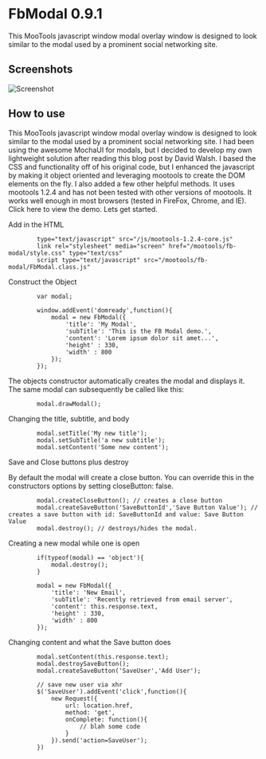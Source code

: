 FbModal 0.9.1
===============================
This MooTools javascript window modal overlay window is designed to look similar to the modal used by a prominent social networking site.


Screenshots
----------------------
![Screenshot](http://www.cnizz.com/mootools/fb-modal/fbmodal.png)


How to use
----------------------

This MooTools javascript window modal overlay window is designed to look similar to the modal used by a prominent social networking site. 
I had been using the awesome MochaUI for modals, but I decided to develop my own lightweight solution after reading this blog post by David Walsh. 
I based the CSS and functionality off of his original code, but I enhanced the javascript by making it object oriented and leveraging mootools 
to create the DOM elements on the fly. I also added a few other helpful methods. It uses mootools 1.2.4 and has not been tested with other 
versions of mootools. It works well enough in most browsers (tested in FireFox, Chrome, and IE). Click here to view the demo. Lets get started.</p>

Add in the HTML

			type="text/javascript" src="/js/mootools-1.2.4-core.js"
			link rel="stylesheet" media="screen" href="/mootools/fb-modal/style.css" type="text/css"
			script type="text/javascript" src="/mootools/fb-modal/FbModal.class.js"

Construct the Object

			var modal;
			 
			window.addEvent('domready',function(){
				modal = new FbModal({
					'title': 'My Modal',
					'subTitle': 'This is the FB Modal demo.',
					'content': 'Lorem ipsum dolor sit amet...',
					'height' : 330,
					'width' : 800
				});
			});

The objects constructor automatically creates the modal and displays it. The same modal can subsequently be called like this:

			modal.drawModal();

Changing the title, subtitle, and body

			modal.setTitle('My new title');
			modal.setSubTitle('a new subtitle');
			modal.setContent('Some new content');

Save and Close buttons plus destroy

By default the modal will create a close button. You can override this in the constructors options by setting closeButton: false.


			modal.createCloseButton(); // creates a close button
			modal.createSaveButton('SaveButtonId','Save Button Value'); // creates a save button with id: SaveButtonId and value: Save Button Value
			modal.destroy(); // destroys/hides the modal.

Creating a new modal while one is open


			if(typeof(modal) == 'object'){
				modal.destroy();
			}
 
			modal = new FbModal({
				'title': 'New Email',
				'subTitle': 'Recently retrieved from email server',
				'content': this.response.text,
				'height' : 330,
				'width' : 800
			});

Changing content and what the Save button does

			modal.setContent(this.response.text);
			modal.destroySaveButton();
			modal.createSaveButton('SaveUser','Add User');
 
			// save new user via xhr
			$('SaveUser').addEvent('click',function(){
				new Request({
				    url: location.href,
				    method: 'get',
				    onComplete: function(){
						// blah some code
				    }
				}).send('action=SaveUser');
			})
